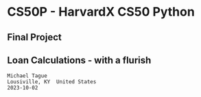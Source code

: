 # CS50P - HarvardX CS50 Python

## Final Project

## Loan Calculations - with a flurish

    Michael Tague
    Lousiville, KY  United States
    2023-10-02